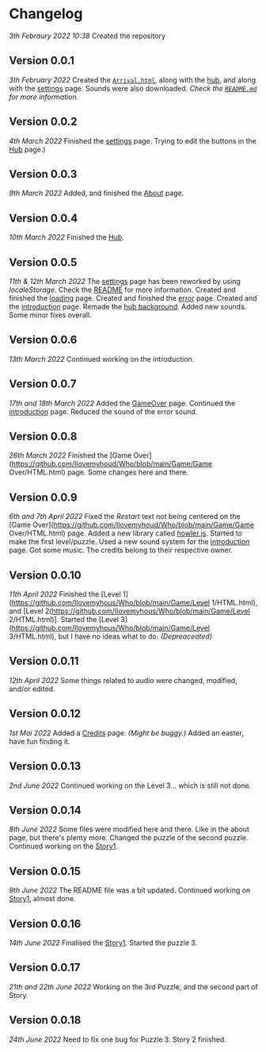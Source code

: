﻿# Changelog
*3th Febraury 2022 10:38*
Created the repository

## Version 0.0.1
*3th February 2022*
Created the [`Arrival.html`](https://github.com/Ilovemyhous/Who/blob/main/Arrival.html), along with the [hub](https://github.com/Ilovemyhous/Who/blob/main/Hub/HTML.html), and along with the [settings](https://github.com/Ilovemyhous/Who/blob/main/Settings/HTML.html) page.
Sounds were also downloaded. *Check the [`README.md`](https://github.com/Ilovemyhous/Who/blob/main/README.md) for more information.*

## Version 0.0.2
*4th March 2022*
Finished the [settings](https://github.com/Ilovemyhous/Who/blob/main/Settings/HTML.html) page.
Trying to edit the buttons in the [Hub](https://github.com/Ilovemyhous/Who/blob/main/Hub/HTML.html) page.)

## Version 0.0.3
*9th March 2022*
Added, and finished the [About](https://github.com/Ilovemyhous/Who/blob/main/About/HTML.html) page.

## Version 0.0.4
*10th March 2022*
Finished the [Hub](https://github.com/Ilovemyhous/Who/blob/main/Hub/HTML.html).

## Version 0.0.5
*11th & 12th March 2022*
The [settings](https://github.com/Ilovemyhous/Who/blob/main/Settings/HTML.html) page has been reworked by using *localeStorage*. Check the [README](https://github.com/Ilovemyhous/Who/blob/main/README.md) for more information.
Created and finished the [loading](https://github.com/Ilovemyhous/Who/blob/main/Game/Loading/HTML.html) page.
Created and finished the [error](https://github.com/Ilovemyhous/Who/blob/main/Game/Error/HTML.html) page.
Created and the [introduction](https://github.com/Ilovemyhous/Who/blob/main/Game/Introduction/HTML.html) page.
Remade the [hub background](https://raw.githubusercontent.com/Ilovemyhous/Who/main/Media/Hub/Background.mp4).
Added new sounds.
Some minor fixes overall.

## Version 0.0.6
*13th March 2022*
Continued working on the introduction.

## Version 0.0.7
*17th and 18th March 2022*
Added the [GameOver](https://github.com/Ilovemyhous/Who/blob/main/Game/GameOver/HTML.html) page.
Continued the [introduction](https://github.com/Ilovemyhous/Who/blob/main/Game/Introduction/HTML.html) page.
Reduced the sound of the error sound.

## Version 0.0.8
*26th March 2022*
Finished the [Game Over](https://github.com/Ilovemyhoud/Who/blob/main/Game/Game Over/HTML.html) page.
Some changes here and there.

## Version 0.0.9
*6th and 7th April 2022*
Fixed the *Restart* text not being centered on the [Game Over](https://github.com/Ilovemyhoud/Who/blob/main/Game/Game Over/HTML.html) page.
Added a new library called [howler.js](https://github.com/goldfire/howler.js).
Started to make the first level/puzzle.
Used a new sound system for the [introduction](https://github.com/Ilovemyhous/Who/blob/main/Game/Introduction/HTML.html) page.
Got some music. The credits belong to their respective owner.

## Version 0.0.10
*11th April 2022*
Finished the [Level 1](https://github.com/Ilovemyhous/Who/blob/main/Game/Level 1/HTML.html), and [Level 2(https://github.com/Ilovemyhous/Who/blob/main/Game/Level 2/HTML.html)].
Started the [Level 3](https://github.com/Ilovemyhous/Who/blob/main/Game/Level 3/HTML.html), but I have no ideas what to do. *(Depreaceated)*

## Version 0.0.11
*12th April 2022*
Some things related to audio were changed, modified, and/or edited.

## Version 0.0.12
*1st Mai 2022*
Added a [Credits](https://github.com/Ilovemyhous/Who/blob/main/Credits/HTML.html) page. *(Might be buggy.)*
Added an easter, have fun finding it.

## Version 0.0.13
*2nd June 2022*
Continued working on the Level 3... which is still not done.

## Version 0.0.14
*8th June 2022*
Some files were modified here and there. Like in the about page, but there's plenty more.
Changed the puzzle of the second puzzle.
Continued working on the [Story1](https://github.com/Ilovemyhous/Who/blob/main/Game/Story1/HTML.html).

## Version 0.0.15
*9th June 2022*
The README file was a bit updated.
Continued working on [Story1](https://github.com/Ilovemyhous/Who/blob/main/Game/Story1/HTML.html), almost done.

## Version 0.0.16
*14th June 2022*
Finalised the [Story1](https://github.com/Ilovemyhous/Who/blob/main/Game/Story1/HTML.html).
Started the puzzle 3.

## Version 0.0.17
*21th and 22th June 2022*
Working on the 3rd Puzzle, and the second part of Story.

## Version 0.0.18
*24th June 2022*
Need to fix one bug for Puzzle 3.
Story 2 finished.